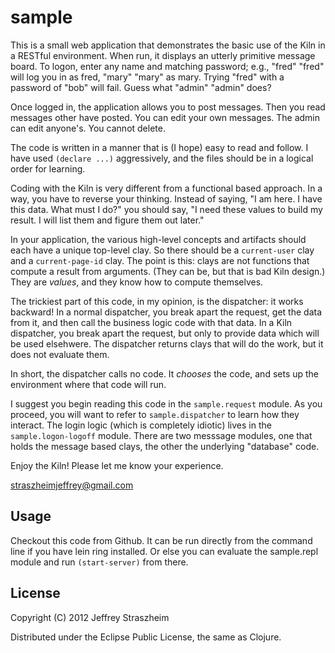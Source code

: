 
# sample

This is a small web application that demonstrates the basic use of the
Kiln in a RESTful environment. When run, it displays an utterly
primitive message board. To logon, enter any name and matching
password; e.g., "fred" "fred" will log you in as fred, "mary" "mary"
as mary. Trying "fred" with a password of "bob" will fail. Guess what
"admin" "admin" does?

Once logged in, the application allows you to post messages. Then you
read messages other have posted. You can edit your own messages. The
admin can edit anyone's. You cannot delete.

The code is written in a manner that is (I hope) easy to read and
follow. I have used `(declare ...)` aggressively, and the files should
be in a logical order for learning.

Coding with the Kiln is very different from a functional based
approach. In a way, you have to reverse your thinking. Instead of
saying, "I am here. I have this data. What must I do?" you should say,
"I need these values to build my result. I will list them and figure
them out later."

In your application, the various high-level concepts and artifacts
should each have a unique top-level clay. So there should be a
`current-user` clay and a `current-page-id` clay. The point is this:
clays are not functions that compute a result from arguments. (They
can be, but that is bad Kiln design.)  They are *values*, and they
know how to compute themselves.

The trickiest part of this code, in my opinion, is the dispatcher: it
works backward! In a normal dispatcher, you break apart the request,
get the data from it, and then call the business logic code with that
data. In a Kiln dispatcher, you break apart the request, but only to
provide data which will be used elsehwere. The dispatcher returns
clays that will do the work, but it does not evaluate them.

In short, the dispatcher calls no code. It *chooses* the code, and
sets up the environment where that code will run.

I suggest you begin reading this code in the `sample.request`
module. As you proceed, you will want to refer to `sample.dispatcher`
to learn how they interact. The login logic (which is completely
idiotic) lives in the `sample.logon-logoff` module. There are two
messsage modules, one that holds the message based clays, the other
the underlying "database" code.

Enjoy the Kiln! Please let me know your experience.

straszheimjeffrey@gmail.com

## Usage

Checkout this code from Github. It can be run directly from the
command line if you have lein ring installed. Or else you can evaluate
the sample.repl module and run `(start-server)` from there.

## License

Copyright (C) 2012 Jeffrey Straszheim

Distributed under the Eclipse Public License, the same as Clojure.
